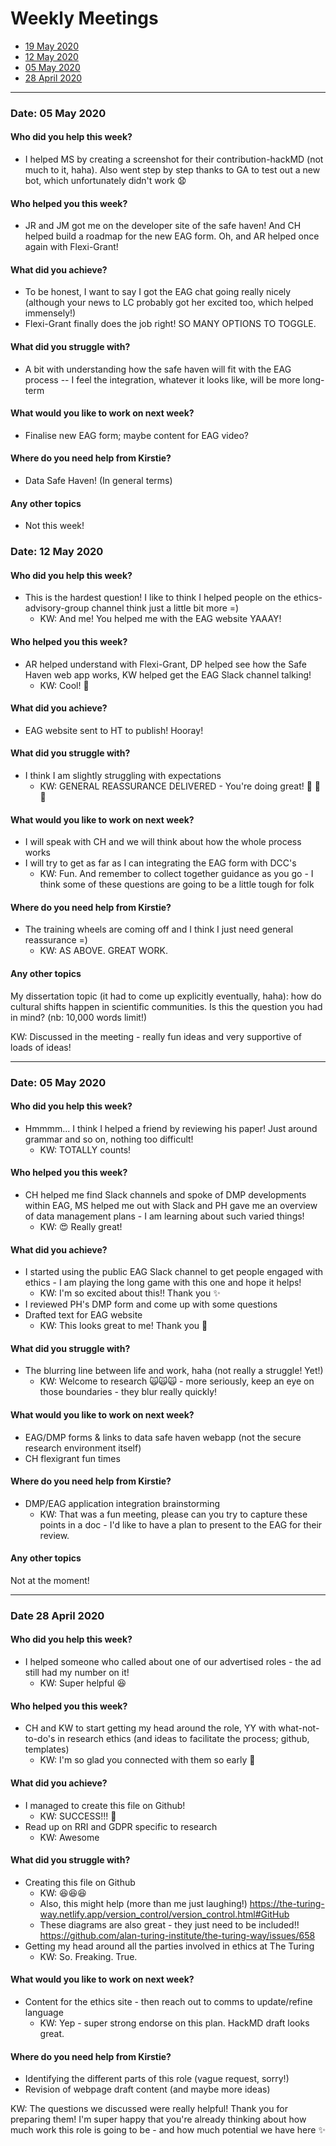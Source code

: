 # Weekly Meetings

* [19 May 2020](#date-19-may-2020)
* [12 May 2020](#date-12-may-2020)
* [05 May 2020](#date-05-may-2020)
* [28 April 2020](#date-28-april-2020)

---
### Date: 05 May 2020

#### Who did you help this week?

* I helped MS by creating a screenshot for their contribution-hackMD (not much to it, haha). Also went step by step thanks to GA to test out a new bot, which unfortunately didn't work :anguished:
  
#### Who helped you this week?

* JR and JM got me on the developer site of the safe haven! And CH helped build a roadmap for the new EAG form. Oh, and AR helped once again with Flexi-Grant!

#### What did you achieve?

* To be honest, I want to say I got the EAG chat going really nicely (although your news to LC probably got her excited too, which helped immensely!)
* Flexi-Grant finally does the job right! SO MANY OPTIONS TO TOGGLE.

#### What did you struggle with?

* A bit with understanding how the safe haven will fit with the EAG process -- I feel the integration, whatever it looks like, will be more long-term

#### What would you like to work on next week?

* Finalise new EAG form; maybe content for EAG video?

#### Where do you need help from Kirstie?

* Data Safe Haven! (In general terms)

#### Any other topics

* Not this week!

### Date: 12 May 2020

#### Who did you help this week?

* This is the hardest question! I like to think I helped people on the ethics-advisory-group channel think just a little bit more =)
  * KW: And me! You helped me with the EAG website YAAAY!
  
#### Who helped you this week?

* AR helped understand with Flexi-Grant, DP helped see how the Safe Haven web app works, KW helped get the EAG Slack channel talking!
  * KW: Cool! :hibiscus:

#### What did you achieve?

* EAG website sent to HT to publish! Hooray!

#### What did you struggle with?

* I think I am slightly struggling with expectations
  * KW: GENERAL REASSURANCE DELIVERED - You're doing great! :confetti_ball: :tada: :balloon:

#### What would you like to work on next week?

* I will speak with CH and we will think about how the whole process works
* I will try to get as far as I can integrating the EAG form with DCC's
  * KW: Fun. And remember to collect together guidance as you go - I think some of these questions are going to be a little tough for folk

#### Where do you need help from Kirstie?

* The training wheels are coming off and I think I just need general reassurance =)
  * KW: AS ABOVE. GREAT WORK.

#### Any other topics

My dissertation topic (it had to come up explicitly eventually, haha): how do cultural shifts happen in scientific communities. Is this the question you had in mind? (nb: 10,000 words limit!)

KW: Discussed in the meeting - really fun ideas and very supportive of loads of ideas!

---

### Date: 05 May 2020

#### Who did you help this week?

* Hmmmm... I think I helped a friend by reviewing his paper!
  Just around grammar and so on, nothing too difficult!
  * KW: TOTALLY counts!
  
#### Who helped you this week?

* CH helped me find Slack channels and spoke of DMP developments within EAG, MS helped me out with Slack and PH gave me an overview of data management plans - I am learning about such varied things!
  * KW: :heart_eyes: Really great!

#### What did you achieve?

* I started using the public EAG Slack channel to get people engaged with ethics - I am playing the long game with this one and hope it helps!
  * KW: I'm so excited about this!! Thank you :sparkles:
* I reviewed PH's DMP form and come up with some questions
* Drafted text for EAG website
  * KW: This looks great to me! Thank you :rocket:

#### What did you struggle with?

* The blurring line between life and work, haha (not really a struggle! Yet!)
  * KW: Welcome to research :scream_cat::scream_cat::scream_cat: - more seriously, keep an eye on those boundaries - they blur really quickly! 

#### What would you like to work on next week?

* EAG/DMP forms & links to data safe haven webapp (not the secure research environment itself)
* CH flexigrant fun times

#### Where do you need help from Kirstie?

* DMP/EAG application integration brainstorming
  * KW: That was a fun meeting, please can you try to capture these points in a doc - I'd like to have a plan to present to the EAG for their review.

#### Any other topics

Not at the moment!

---

### Date 28 April 2020

#### Who did you help this week?

* I helped someone who called about one of our advertised roles - the ad still had my number on it!
  * KW: Super helpful :laughing:

#### Who helped you this week?

* CH and KW to start getting my head around the role, YY with what-not-to-do's in research ethics (and ideas to facilitate the process; github, templates)
  * KW: I'm so glad you connected with them so early :hibiscus:

#### What did you achieve?

* I managed to create this file on Github!
  * KW: SUCCESS!!! :rocket:
* Read up on RRI and GDPR specific to research
  * KW: Awesome

#### What did you struggle with?

* Creating this file on Github
  * KW: :laughing::laughing::laughing:
  * Also, this might help (more than me just laughing!) https://the-turing-way.netlify.app/version_control/version_control.html#GitHub
  * These diagrams are also great - they just need to be included!! https://github.com/alan-turing-institute/the-turing-way/issues/658
* Getting my head around all the parties involved in ethics at The Turing
  * KW: So. Freaking. True.

#### What would you like to work on next week?

* Content for the ethics site - then reach out to comms to update/refine language
  * KW: Yep - super strong endorse on this plan. HackMD draft looks great.

#### Where do you need help from Kirstie?

* Identifying the different parts of this role (vague request, sorry!)
* Revision of webpage draft content (and maybe more ideas)

KW: The questions we discussed were really helpful! Thank you for preparing them! I'm super happy that you're already thinking about how much work this role is going to be - and how much potential we have here :sparkles:

